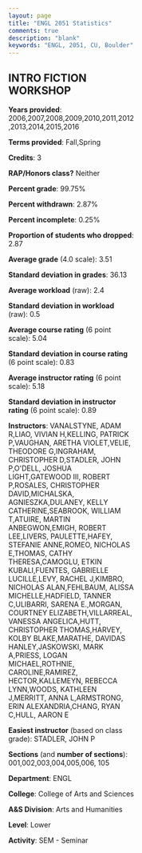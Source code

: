 ```yaml
---
layout: page
title: "ENGL 2051 Statistics"
comments: true
description: "blank"
keywords: "ENGL, 2051, CU, Boulder"
--- 
```

<head>
<script src="https://ajax.googleapis.com/ajax/libs/jquery/2.1.3/jquery.min.js"></script>
<script src="https://dl.dropboxusercontent.com/s/pc42nxpaw1ea4o9/highcharts.js?dl=0"></script>
<!-- <script src="../assets/js/highcharts.js"></script> -->
<style type="text/css">@font-face {
	font-family: "Bebas Neue";
	src: url(https://www.filehosting.org/file/details/544349/BebasNeue%20Regular.otf) format("opentype");
	}
	h1.Bebas { 
		font-family: "Bebas Neue", Verdana, Tahoma;
	}
</style>
</head>
<body>
	<div id="container" style="float: right; width: 45%; height: 88%; margin-left: 2.5%; margin-right: 2.5%;"></div>
	<script language="JavaScript">
		$(document).ready(function() {
		var chart = {type: 'column'};
		var title = {text: 'Grade Distribution'};
		var xAxis = {categories: ['A','B','C','D','F'],crosshair: true};
		var yAxis = {min: 0,title: {text: 'Percentage'}};
		var tooltip = {headerFormat: '<center><b><span style="font-size:20px">{point.key}</span></b></center>',
		               pointFormat: '<td style="padding:0"><b>{point.y:.1f}%</b></td>',
		               footerFormat: '</table>',shared: true,useHTML: true};
		var plotOptions = {column: {pointPadding: 0.0,borderWidth: 0}};  
		var credits = {enabled: false};var series= [{name: 'Percent',data: [68.37,23.41,4.77,1.1,2.36,]}];
		var json = {};
		json.chart = chart;
		json.title = title;
		json.tooltip = tooltip;
		json.xAxis = xAxis;
		json.yAxis = yAxis;  
		json.series = series;
		json.plotOptions = plotOptions;  
		json.credits = credits;
		$('#container').highcharts(json);
	});
	</script>
</body>
			   
## INTRO FICTION WORKSHOP

**Years provided**: 2006,2007,2008,2009,2010,2011,2012,2013,2014,2015,2016

**Terms provided**: Fall,Spring

**Credits**: 3

**RAP/Honors class?** Neither

**Percent grade**: 99.75%

**Percent withdrawn**: 2.87%

**Percent incomplete**: 0.25%

**Proportion of students who dropped**: 2.87

**Average grade** (4.0 scale): 3.51

**Standard deviation in grades**: 36.13

**Average workload** (raw): 2.4

**Standard deviation in workload** (raw): 0.5

**Average course rating** (6 point scale): 5.04

**Standard deviation in course rating** (6 point scale): 0.83

**Average instructor rating** (6 point scale): 5.18

**Standard deviation in instructor rating** (6 point scale): 0.89

**Instructors**: VANALSTYNE, ADAM R,LIAO, VIVIAN H,KELLING, PATRICK P,VAUGHAN, ARETHA VIOLET,VELIE, THEODORE G,INGRAHAM, CHRISTOPHER D,STADLER, JOHN P,O'DELL, JOSHUA LIGHT,GATEWOOD III, ROBERT P,ROSALES, CHRISTOPHER DAVID,MICHALSKA, AGNIESZKA,DULANEY, KELLY CATHERINE,SEABROOK, WILLIAM T,ATUIRE, MARTIN ANBEGWON,EMIGH, ROBERT LEE,LIVERS, PAULETTE,HAFEY, STEFANIE ANNE,ROMEO, NICHOLAS E,THOMAS, CATHY THERESA,CAMOGLU, ETKIN KUBALI,FUENTES, GABRIELLE LUCILLE,LEVY, RACHEL J,KIMBRO, NICHOLAS ALAN,FEHLBAUM, ALISSA MICHELLE,HADFIELD, TANNER C,ULIBARRI, SARENA E.,MORGAN, COURTNEY ELIZABETH,VILLARREAL, VANESSA ANGELICA,HUTT, CHRISTOPHER THOMAS,HARVEY, KOLBY BLAKE,MARATHE, DAVIDAS HANLEY,JASKOWSKI, MARK A,PRIESS, LOGAN MICHAEL,ROTHNIE, CAROLINE,RAMIREZ, HECTOR,KALLEMEYN, REBECCA LYNN,WOODS, KATHLEEN J,MERRITT, ANNA L,ARMSTRONG, ERIN ALEXANDRIA,CHANG, RYAN C,HULL, AARON E

**Easiest instructor** (based on class grade): STADLER, JOHN P

**Sections** (and **number of sections**): 001,002,003,004,005,006, 105

**Department**: ENGL

**College**: College of Arts and Sciences

**A&S Division**: Arts and Humanities

**Level**: Lower

**Activity**: SEM - Seminar